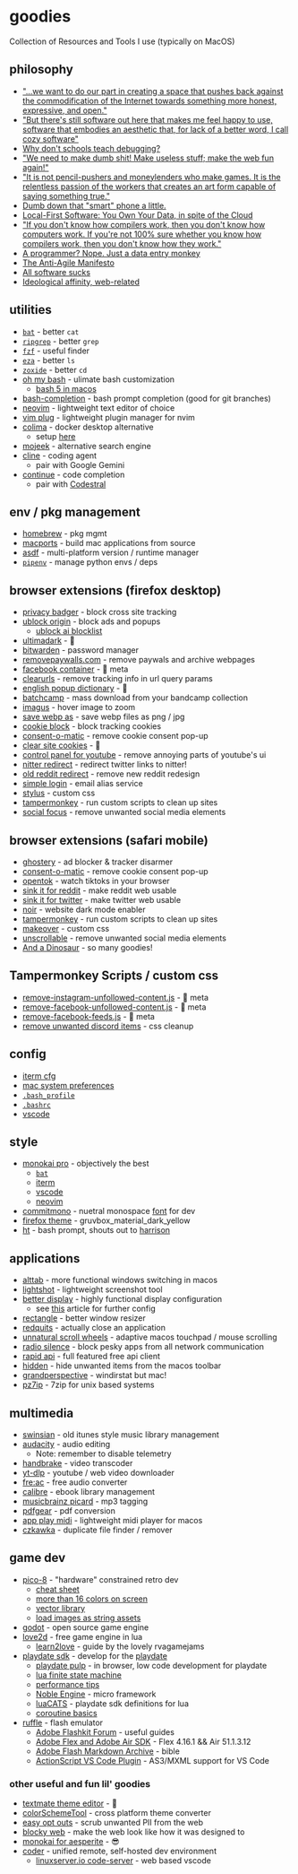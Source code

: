 # goodies

Collection of Resources and Tools I use (typically on MacOS)

## philosophy

- ["...we want to do our part in creating a space that pushes back against the commodification of the Internet towards something more honest, expressive, and open."](https://alazysunday.com/about-us)
- ["But there's still software out here that makes me feel happy to use, software that embodies an aesthetic that, for lack of a better word, I call cozy software"](https://catgirl.ai/log/comfy-software/)
- [Why don't schools teach debugging?](https://danluu.com/teach-debugging/)
- ["We need to make dumb shit! Make useless stuff; make the web fun again!"](https://makefrontendshitagain.party/)
- ["It is not pencil-pushers and moneylenders who make games. It is the relentless passion of the workers that creates an art form capable of saying something true."](https://summereternal.com/#manifesto)
- [Dumb down that "smart" phone a little.](https://www.reddit.com/r/dumbphones/comments/1awdfks/dumb_iphone_a_guide/)
- [Local-First Software: You Own Your Data, in spite of the Cloud](https://www.inkandswitch.com/local-first/static/local-first.pdf)
- ["If you don't know how compilers work, then you don't know how computers work. If you're not 100% sure whether you know how compilers work, then you don't know how they work."](https://steve-yegge.blogspot.com/2007/06/rich-programmer-food.html)
- [A programmer? Nope. Just a data entry monkey ](https://www.reddit.com/r/offmychest/comments/2t9zu2/a_programmer_nope_just_a_data_entry_monkey/)
- [The Anti-Agile Manifesto](https://antiagilemanifesto.wordpress.com/)
- [All software sucks](https://harmful.cat-v.org/software/)
- [Ideological affinity, web-related](https://seirdy.one/meta/badges/#ideological-affinity-web-related)

## utilities

- [`bat`](https://github.com/sharkdp/bat) - better `cat`
- [`ripgrep`](https://github.com/BurntSushi/ripgrep) - better `grep`
- [`fzf`](https://github.com/junegunn/fzf) - useful finder
- [`eza`](https://github.com/eza-community/eza) - better `ls`
- [`zoxide`](https://github.com/ajeetdsouza/zoxide) - better `cd`
- [oh my bash](https://ohmybash.nntoan.com/) - ulimate bash customization
  - [bash 5 in macos](https://www.merikan.com/2019/04/upgrade-to-bash-5-in-macos/)
- [bash-completion](https://formulae.brew.sh/formula/bash-completion) - bash prompt completion (good for git branches)
- [neovim](https://neovim.io/) - lightweight text editor of choice
- [vim plug](https://github.com/junegunn/vim-plug) - lightweight plugin manager for nvim
- [colima](https://github.com/abiosoft/colima) - docker desktop alternative
  - setup [here](https://gist.github.com/jennymaeleidig/e44f0e57e810b0ef75a2c5c17ef03fa3)
- [mojeek](https://www.mojeek.com/) - alternative search engine
- [cline](https://cline.bot/) - coding agent
  - pair with Google Gemini
- [continue](https://continue.dev/) - code completion
  - pair with [Codestral](https://mistral.ai/)

## env / pkg management

- [homebrew](https://brew.sh/) - pkg mgmt
- [macports](https://www.macports.org/) - build mac applications from source
- [asdf](https://asdf-vm.com/) - multi-platform version / runtime manager
- [`pipenv`](https://pipenv.pypa.io/en/latest/) - manage python envs / deps

## browser extensions (firefox desktop)

- [privacy badger](https://privacybadger.org/) - block cross site tracking
- [ublock origin](https://ublockorigin.com/) - block ads and popups
  - [ublock ai blocklist](https://github.com/laylavish/uBlockOrigin-HUGE-AI-Blocklist)
- [ultimadark](https://github.com/ThomazPom/Moz-Ext-UltimaDark) - 🌙
- [bitwarden](https://bitwarden.com/) - password manager
- [removepaywalls.com](https://removepaywalls.com/) - remove paywals and archive webpages
- [facebook container](https://addons.mozilla.org/en-US/firefox/addon/facebook-container/) - 🚫 meta
- [clearurls](https://github.com/ClearURLs/Addon) - remove tracking info in url query params
- [english popup dictionary](https://krv5vignesh.github.io/) - 📖
- [batchcamp](https://deejay.tools/) - mass download from your bandcamp collection
- [imagus](https://www.reddit.com/r/imagus/) - hover image to zoom
- [save webp as](https://github.com/jscher2000/Save-webP-as-extension) - save webp files as png / jpg
- [cookie block](https://github.com/dibollinger/CookieBlock) - block tracking cookies
- [consent-o-matic](https://consentomatic.au.dk/) - remove cookie consent pop-up
- [clear site cookies](https://addons.mozilla.org/en-US/firefox/addon/clear-site-cookies/) - 🍪
- [control panel for youtube](https://soitis.dev/control-panel-for-youtube) - remove annoying parts of youtube's ui
- [nitter redirect](https://github.com/SimonBrazell/nitter-redirect) - redirect twitter links to nitter!
- [old reddit redirect](https://github.com/tom-james-watson/old-reddit-redirect) - remove new reddit redesign
- [simple login](simplelogin.io) - email alias service
- [stylus](https://github.com/openstyles/stylus/) - custom css
- [tampermonkey](https://www.tampermonkey.net/) - run custom scripts to clean up sites
- [social focus](https://socialfocus.app/) - remove unwanted social media elements

## browser extensions (safari mobile)

- [ghostery](https://www.ghostery.com/) - ad blocker & tracker disarmer
- [consent-o-matic](https://consentomatic.au.dk/) - remove cookie consent pop-up
- [opentok](https://apps.apple.com/us/app/opentok-for-safari/id6708240044) - watch tiktoks in your browser
- [sink it for reddit](https://apps.apple.com/us/app/sink-it-for-reddit/id6449873635) - make reddit web usable
- [sink it for twitter](https://apps.apple.com/us/app/sink-it-for-twitter-x/id6464326394) - make twitter web usable
- [noir](https://getnoir.app/) - website dark mode enabler
- [tampermonkey](https://apps.apple.com/us/app/tampermonkey/id6738342400) - run custom scripts to clean up sites
- [makeover](https://apps.apple.com/us/app/makeover-custom-css/id1602361167) - custom css
- [unscrollable](https://apps.apple.com/us/app/unscrollable/id6744239905) - remove unwanted social media elements
- [And a Dinosaur](https://andadinosaur.com/apps) - so many goodies!

## Tampermonkey Scripts / custom css

- [remove-instagram-unfollowed-content.js](https://gist.github.com/jcguu95/41681b9b5deafe1ba6cbd1b7cc1f1af7) - 🚫 meta
- [remove-facebook-unfollowed-content.js](https://gist.github.com/jcguu95/60c757f806e43b12c723f3b1f23d14d1) - 🚫 meta
- [remove-facebook-feeds.js](https://gist.github.com/jcguu95/dbb61efe9f66543b1203f6bab2434b21) - 🚫 meta
- [remove unwanted discord items](https://gist.github.com/DubyaDude/1ee0e8c218a22883721635dfae3e022c) - css cleanup

## config

- [iterm cfg](https://github.com/jennymaeleidig/dev-goodies/blob/main/config/iterm/Default.json)
- [mac system preferences](https://github.com/jennymaeleidig/dev-goodies/blob/main/config/mac/Preferences.zip)
- [`.bash_profile`](https://github.com/jennymaeleidig/dev-goodies/blob/main/config/bash/.bash_profile)
- [`.bashrc`](https://github.com/jennymaeleidig/dev-goodies/blob/main/config/bash/.bashrc)
- [vscode](https://github.com/jennymaeleidig/dev-goodies/blob/main/config/vs-code/Default.code-profile)

## style

- [monokai pro](https://monokai.pro/) - objectively the best
  - [`bat`](https://github.com/jennymaeleidig/dev-goodies/blob/main/style/bat/Monokai%20Proish.tmTheme)
  - [iterm](https://github.com/jennymaeleidig/dev-goodies/blob/main/style/iterm/Monokai_Pro.itermcolors)
  - [vscode](https://monokai.pro/vscode)
  - [neovim](https://github.com/loctvl842/monokai-pro.nvim?tab=readme-ov-file#-pro)
- [commitmono](https://commitmono.com/) - nuetral monospace [font](https://github.com/jennymaeleidig/dev-goodies/blob/main/style/font/CommitMonoV143.zip) for dev
- [firefox theme](https://addons.mozilla.org/en-US/firefox/addon/gruvbox_material_dark_yellow/) - gruvbox_material_dark_yellow
- [ht](https://github.com/ohmybash/oh-my-bash/wiki/Themes#ht) - bash prompt, shouts out to [harrison](https://github.com/HarrisonGagnon)

## applications

- [alttab](https://alt-tab-macos.netlify.app/) - more functional windows switching in macos
- [lightshot](https://app.prntscr.com/en/index.html) - lightweight screenshot tool
- [better display](https://github.com/waydabber/BetterDisplay) - highly functional display configuration
  - see [this](https://github.com/waydabber/BetterDisplay/wiki/Eye-care:-prevent-PWM-and-or-temporal-dithering) article for further config
- [rectangle](https://rectangleapp.com/) - better window resizer
- [redquits](http://carsten-mielke.com/redquits.html) - actually close an application
- [unnatural scroll wheels](https://github.com/ther0n/UnnaturalScrollWheels) - adaptive macos touchpad / mouse scrolling
- [radio silence](https://radiosilenceapp.com/) - block pesky apps from all network communication
- [rapid api](https://paw.cloud/) - full featured free api client
- [hidden](https://github.com/dwarvesf/hidden) - hide unwanted items from the macos toolbar
- [grandperspective](https://formulae.brew.sh/cask/grandperspective#default) - windirstat but mac!
- [pz7ip](https://p7zip.sourceforge.net/) - 7zip for unix based systems
  
## multimedia

- [swinsian](https://swinsian.com/) - old itunes style music library management
- [audacity](https://www.audacityteam.org/) - audio editing
  - Note: remember to disable telemetry
- [handbrake](https://handbrake.fr/) - video transcoder
- [yt-dlp](https://ytdl-org.github.io/youtube-dl/) - youtube / web video downloader
- [fre:ac](https://github.com/enzo1982/freac) - free audio converter
- [calibre](https://calibre-ebook.com/) - ebook library management
- [musicbrainz picard](https://picard.musicbrainz.org/) - mp3 tagging
- [pdfgear](https://www.pdfgear.com/) - pdf conversion
- [app play midi](https://github.com/benwiggy/applaymidi) - lightweight midi player for macos
- [czkawka](https://github.com/qarmin/czkawka) - duplicate file finder / remover

## game dev

- [pico-8](https://www.lexaloffle.com/pico-8.php) - "hardware" constrained retro dev
  - [cheat sheet](<https://www.lexaloffle.com/media/13822/41_PICO-8%20Cheat%20Sheet%20(4k%20-%20Dark).png>)
  - [more than 16 colors on screen](https://www.lexaloffle.com/bbs/?tid=38565)
  - [vector library](https://github.com/clowerweb/Lib-Pico8/blob/master/vectors.lua)
  - [load images as string assets](https://www.lexaloffle.com/bbs/?tid=38884)
- [godot](https://godotengine.org/) - open source game engine
- [love2d](https://love2d.org/) - free game engine in lua
  - [learn2love](https://rvagamejams.com/learn2love/) - guide by the lovely rvagamejams
- [playdate sdk](https://play.date/dev/) - develop for the [playdate](https://play.date/)
  - [playdate pulp](https://play.date/pulp/) - in browser, low code development for playdate
  - [lua finite state machine](https://github.com/kyleconroy/lua-state-machine?tab=readme-ov-file)
  - [performance tips](https://old.reddit.com/r/PlaydateConsole/comments/vcgcxi/psa_for_devs_be_very_cautious_with_performance_if/)
  - [Noble Engine](https://github.com/NobleRobot/NobleEngine) - micro framework
  - [luaCATS](https://github.com/notpeter/playdate-luacats) - playdate sdk definitions for lua
  - [coroutine basics](https://edw.is/how-to-implement-action-sequences-and-cutscenes/#coroutines-basics)
- [ruffle](https://ruffle.rs/) - flash emulator
  - [Adobe Flashkit Forum](https://board.flashkit.com/board/#) - useful guides
  - [Adobe Flex and Adobe Air SDK](https://joshblog.net/2024/how-to-install-apache-flex-with-adobe-air-from-harman/) - Flex 4.16.1 && Air 51.1.3.12
  - [Adobe Flash Markdown Archive](https://gist.github.com/joshtynjala/77aebc21ce9d206b0b82b6330d717461) - bible
  - [ActionScript VS Code Plugin](https://github.com/BowlerHatLLC/vscode-as3mxml) - AS3/MXML support for VS Code

### other useful and fun lil' goodies

- [textmate theme editor](https://tmtheme-editor.glitch.me) - 🎨
- [colorSchemeTool](https://github.com/JetBrains/colorSchemeTool) - cross platform theme converter
- [easy opt outs](https://easyoptouts.com/) - scrub unwanted PII from the web
- [blocky web](https://github.com/xyzeva/blocky-web) - make the web look like how it was designed to
- [monokai for aesperite](https://github.com/el-falso/monaki-theme) - 😎
- [coder](https://coder.com/) - unified remote, self-hosted dev environment
  - [linuxserver.io code-server](https://docs.linuxserver.io/images/docker-code-server/) - web based vscode 
